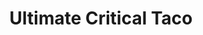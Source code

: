 ---
pid: llp150
title: Ultimate Critical Taco
location_transcription: Disney World
coordinates: "[-75.1656784, 39.9556166]"
zipcode: '19120'
gen_neighborhood: North Philadelphia
neighborhood: Logan,Olney
outside_phl: 
age: '12'
age_range: 6-13
instagram: 
image_file_name: llp_150.jpg
proposal_transcription: Ultimate Critical Taco
topic: Food
topic_summary: '0'
type: Mural,Image
keywords_other: 
credit: Marcus Nasir Itwell
image_labels: 
twitter: 
facebook: 
permalink: "/monuments/llp150/"
layout: item-page
---